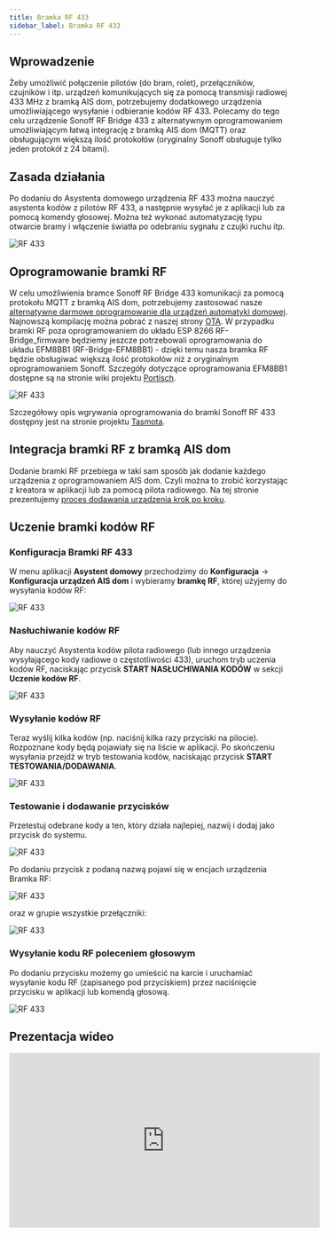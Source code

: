 ```yaml
---
title: Bramka RF 433
sidebar_label: Bramka RF 433
---
```


## Wprowadzenie

Żeby umożliwić połączenie pilotów (do bram, rolet), przełączników, czujników i itp. urządzeń komunikujących się za pomocą transmisji radiowej 433 MHz z bramką AIS dom, potrzebujemy dodatkowego urządzenia umożliwiającego wysyłanie i odbieranie kodów RF 433. Polecamy do tego celu urządzenie Sonoff RF Bridge 433 z alternatywnym oprogramowaniem umożliwiającym łatwą integrację z bramką AIS dom (MQTT) oraz obsługującym większą ilość protokołów (oryginalny Sonoff obsługuje tylko jeden protokół z 24 bitami).

## Zasada działania

Po dodaniu do Asystenta domowego urządzenia RF 433 można nauczyć asystenta kodów z pilotów RF 433, a następnie wysyłać je z aplikacji lub za pomocą komendy głosowej.
Można też wykonać automatyzację typu otwarcie bramy i włączenie światła po odebraniu sygnału z czujki ruchu itp.

![RF 433](/img/en/iot/iot_ais_dom_device_rf433_map.png)


## Oprogramowanie bramki RF

W celu umożliwienia bramce Sonoff RF Bridge 433 komunikacji za pomocą protokołu MQTT z bramką AIS dom, potrzebujemy zastosować nasze [alternatywne darmowe oprogramowanie dla urządzeń automatyki domowej](/docs/ais_iot_firmware_index). Najnowszą kompilację można pobrać z naszej strony [OTA](https://www.ai-speaker.com/ota/). W przypadku bramki RF poza oprogramowaniem do układu ESP 8266 RF-Bridge_firmware będziemy jeszcze potrzebowali oprogramowania do układu EFM8BB1 (RF-Bridge-EFM8BB1) - dzięki temu nasza bramka RF będzie obsługiwać większą ilość protokołów niż z oryginalnym oprogramowaniem Sonoff. Szczegóły dotyczące oprogramowania EFM8BB1 dostępne są na stronie wiki projektu [Portisch](https://github.com/Portisch/RF-Bridge-EFM8BB1/wiki).

![RF 433](/img/en/iot/iot_ais_dom_device_rf433_firmware.png)

Szczegółowy opis wgrywania oprogramowania do bramki Sonoff RF 433 dostępny jest na stronie projektu [Tasmota](https://github.com/arendst/Tasmota/wiki/Sonoff-RF-Bridge-433).


## Integracja bramki RF z bramką AIS dom

Dodanie bramki RF przebiega w taki sam sposób jak dodanie każdego urządzenia z oprogramowaniem AIS dom. Czyli można to zrobić korzystając z kreatora w aplikacji lub za pomocą pilota radiowego. Na tej stronie prezentujemy [proces dodawania urządzenia krok po kroku](/docs/ais_iot_gate_add_device).


## Uczenie bramki kodów RF

### Konfiguracja Bramki RF 433

W menu aplikacji **Asystent domowy** przechodzimy do **Konfiguracja** -> **Konfiguracja urządzeń AIS dom** i wybieramy **bramkę RF**, której użyjemy do wysyłania kodów RF:

![RF 433](/img/en/iot/iot_ais_dom_device_rf433_select_device.png)


### Nasłuchiwanie kodów RF

Aby nauczyć Asystenta kodów pilota radiowego (lub innego urządzenia wysyłającego kody radiowe o częstotliwości 433), uruchom tryb uczenia kodów RF, naciskając przycisk **START NASŁUCHIWANIA KODÓW** w sekcji **Uczenie kodów RF**.

![RF 433](/img/en/iot/iot_ais_dom_device_rf433_learn_step_1.png)

### Wysyłanie kodów RF

Teraz wyślij kilka kodów (np. naciśnij kilka razy przyciski na pilocie). Rozpoznane kody będą pojawiały się na liście w aplikacji. Po skończeniu wysyłania przejdź w tryb testowania kodów, naciskając przycisk **START TESTOWANIA/DODAWANIA**.

![RF 433](/img/en/iot/iot_ais_dom_device_rf433_learn_step_2.png)


### Testowanie i dodawanie przycisków

Przetestuj odebrane kody a ten, który działa najlepiej, nazwij i dodaj jako przycisk do systemu.


![RF 433](/img/en/iot/iot_ais_dom_device_rf433_learn_step_3.png)

Po dodaniu przycisk z podaną nazwą pojawi się w encjach urządzenia Bramka RF:

![RF 433](/img/en/iot/iot_ais_dom_device_rf433_learn_step_4.png)

oraz w grupie wszystkie przełączniki:

![RF 433](/img/en/iot/iot_ais_dom_device_rf433_learn_step_6.png)


### Wysyłanie kodu RF poleceniem głosowym

Po dodaniu przycisku możemy go umieścić na karcie i uruchamiać wysyłanie kodu RF (zapisanego pod przyciskiem) przez naciśnięcie przycisku w aplikacji lub komendą głosową.

![RF 433](/img/en/iot/iot_ais_dom_device_rf433_learn_step_7.png)


## Prezentacja wideo

<iframe width="560" height="315"  src="https://www.youtube.com/embed/NEFd_T3gqNU" frameBorder="0" allowFullScreen></iframe>
